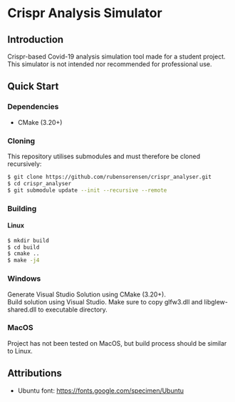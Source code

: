 # Crispr Analysis Simulator
## Introduction
Crispr-based Covid-19 analysis simulation tool made for a student project.  
This simulator is not intended nor recommended for professional use.

## Quick Start
### Dependencies
- CMake (3.20+)
### Cloning
This repository utilises submodules and must therefore be cloned recursively:
```sh
$ git clone https://github.com/rubensorensen/crispr_analyser.git
$ cd crispr_analyser
$ git submodule update --init --recursive --remote
```
### Building
#### Linux
```sh
$ mkdir build
$ cd build
$ cmake ..
$ make -j4
```
### Windows
Generate Visual Studio Solution using CMake (3.20+).  
Build solution using Visual Studio. Make sure to copy glfw3.dll and libglew-shared.dll to executable directory.
### MacOS
Project has not been tested on MacOS, but build process should be similar to Linux.
## Attributions
- Ubuntu font: https://fonts.google.com/specimen/Ubuntu
